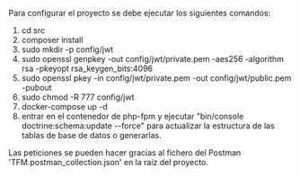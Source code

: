 Para configurar el proyecto se debe ejecutar los siguientes comandos:

1. cd src
2. composer install
3. sudo mkdir -p config/jwt
4. sudo openssl genpkey -out config/jwt/private.pem -aes256 -algorithm rsa -pkeyopt rsa_keygen_bits:4096
5. sudo openssl pkey -in config/jwt/private.pem -out config/jwt/public.pem -pubout
6. sudo chmod -R 777 config/jwt
7. docker-compose up -d
8. entrar en el contenedor de php-fpm y ejecutar "bin/console doctrine:schema:update --force" para actualizar la estructura de las tablas de base de datos o generarlas.

Las peticiones se pueden hacer gracias al fichero del Postman 'TFM.postman_collection.json' en la raíz del proyecto.
